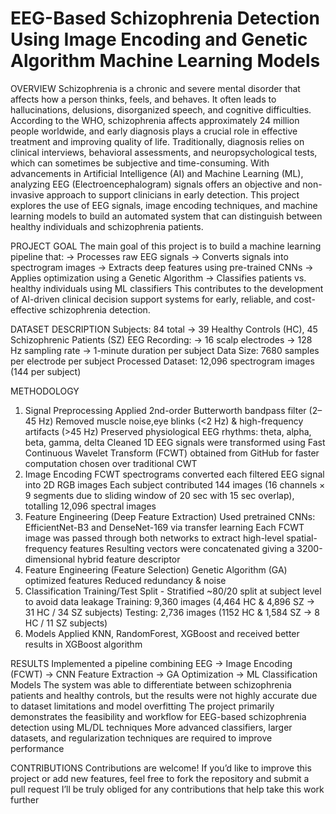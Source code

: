 # EEG-Based Schizophrenia Detection Using Image Encoding and Genetic Algorithm Machine Learning Models

OVERVIEW 
Schizophrenia is a chronic and severe mental disorder that affects how a person thinks, feels, and behaves. It often leads to hallucinations, delusions, disorganized speech, and cognitive difficulties. According to the WHO, schizophrenia affects approximately 24 million people worldwide, and early diagnosis plays a crucial role in effective treatment and improving quality of life.
Traditionally, diagnosis relies on clinical interviews, behavioral assessments, and neuropsychological tests, which can sometimes be subjective and time-consuming. With advancements in Artificial Intelligence (AI) and Machine Learning (ML), analyzing EEG (Electroencephalogram) signals offers an objective and non-invasive approach to support clinicians in early detection.
This project explores the use of EEG signals, image encoding techniques, and machine learning models to build an automated system that can distinguish between healthy individuals and schizophrenia patients.

PROJECT GOAL
The main goal of this project is to build a machine learning pipeline that:
-> Processes raw EEG signals
-> Converts signals into spectrogram images
-> Extracts deep features using pre-trained CNNs
-> Applies optimization using a Genetic Algorithm
-> Classifies patients vs. healthy individuals using ML classifiers
This contributes to the development of AI-driven clinical decision support systems for early, reliable, and cost-effective schizophrenia detection.

DATASET DESCRIPTION
Subjects: 84 total → 39 Healthy Controls (HC), 45 Schizophrenic Patients (SZ)
EEG Recording:
-> 16 scalp electrodes
-> 128 Hz sampling rate
-> 1-minute duration per subject
Data Size: 7680 samples per electrode per subject
Processed Dataset: 12,096 spectrogram images (144 per subject)

METHODOLOGY
1. Signal Preprocessing
   Applied 2nd-order Butterworth bandpass filter (2–45 Hz)
   Removed muscle noise,eye blinks (<2 Hz) & high-frequency artifacts (>45 Hz)
   Preserved physiological EEG rhythms: theta, alpha, beta, gamma, delta
   Cleaned 1D EEG signals were transformed using Fast Continuous Wavelet Transform (FCWT) obtained from GitHub for faster computation chosen over traditional CWT
2. Image Encoding
   FCWT spectrograms converted each filtered EEG signal into 2D RGB images
   Each subject contributed 144 images (16 channels × 9 segments due to sliding window of 20 sec with 15 sec overlap), totalling 12,096 spectral images
3. Feature Engineering (Deep Feature Extraction)
   Used pretrained CNNs: EfficientNet-B3 and DenseNet-169 via transfer learning
   Each FCWT image was passed through both networks to extract high-level spatial-frequency features
   Resulting vectors were concatenated giving a 3200-dimensional hybrid feature descriptor
4. Feature Engineering (Feature Selection)
   Genetic Algorithm (GA) optimized features
   Reduced redundancy & noise
5. Classification
   Training/Test Split -
   Stratified ~80/20 split at subject level to avoid data leakage
   Training: 9,360 images (4,464 HC & 4,896 SZ → 31 HC / 34 SZ subjects)
   Testing: 2,736 images (1152 HC & 1,584 SZ → 8 HC / 11 SZ subjects)
6. Models
   Applied KNN, RandomForest, XGBoost and received better results in XGBoost algorithm

RESULTS
Implemented a pipeline combining EEG → Image Encoding (FCWT) → CNN Feature Extraction → GA Optimization → ML Classification Models
The system was able to differentiate between schizophrenia patients and healthy controls, but the results were not highly accurate due to dataset limitations and model overfitting
The project primarily demonstrates the feasibility and workflow for EEG-based schizophrenia detection using ML/DL techniques
More advanced classifiers, larger datasets, and regularization techniques are required to improve performance

CONTRIBUTIONS
Contributions are welcome! 
If you’d like to improve this project or add new features, feel free to fork the repository and submit a pull request
I’ll be truly obliged for any contributions that help take this work further
